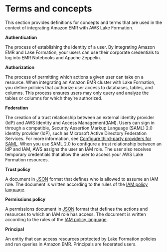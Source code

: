 # Terms and concepts<a name="emr-lf-terms"></a>

This section provides definitions for concepts and terms that are used in the context of integrating Amazon EMR with AWS Lake Formation\. 

**Authentication**

The process of establishing the identity of a user\. By integrating Amazon EMR and Lake Formation, your users can use their corporate credentials to log into EMR Notebooks and Apache Zeppelin\. 

**Authorization**

The process of permitting which actions a given user can take on a resource\. When integrating an Amazon EMR cluster with Lake Formation, you define policies that authorize user access to databases, tables, and columns\. This process ensures users may only query and analyze the tables or columns for which they're authorized\. 

**Federation**

The creation of a trust relationship between an external identity provider \(IdP\) and AWS Identity and Access Management\(IAM\)\. Users can sign in through a compatible, Security Assertion Markup Language \(SAML\) 2\.0 identity provider \(IdP\), such as Microsoft Active Directory Federation Services\. For more information, see [Configure third\-party providers for SAML](emr-lf-idp.md)\. When you use SAML 2\.0 to configure a trust relationship between an IdP and IAM, AWS assigns the user an IAM role\. The user also receives temporary credentials that allow the user to access your AWS Lake Formation resources\.

**Trust policy**

A document in [JSON](http://www.json.org/) format that defines who is allowed to assume an IAM role\. The document is written according to the rules of the [IAM policy language](https://docs.aws.amazon.com/IAM/latest/UserGuide/reference_policies.html)\.

**Permissions policy**

A permissions document in [JSON](http://www.json.org/) format that defines the actions and resources to which an IAM role has access\. The document is written according to the rules of the [IAM policy language](https://docs.aws.amazon.com/IAM/latest/UserGuide/reference_policies.html)\.

**Principal**

An entity that can access resources protected by Lake Formation policies and run queries in Amazon EMR\. Principals are federated users\.